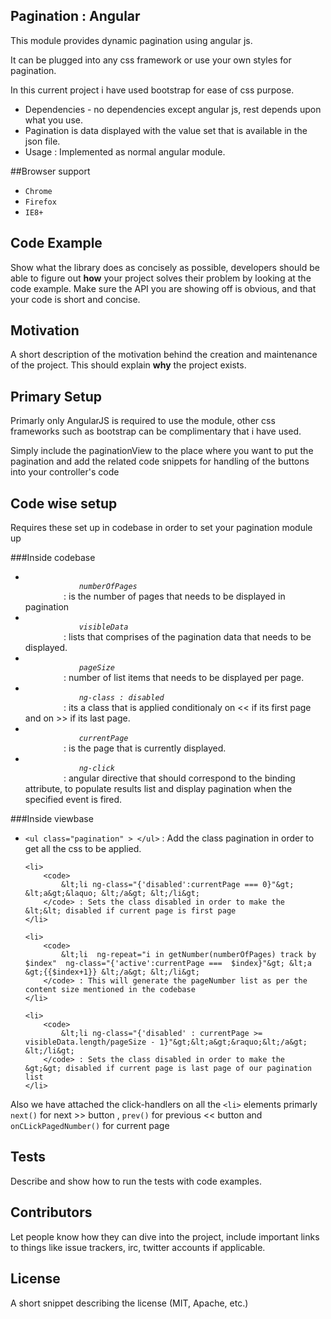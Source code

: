 ## Pagination : Angular 

This module  provides dynamic pagination using angular js.

It can be plugged into any css framework or use your own styles for pagination.

In this current project i have used bootstrap for ease of css purpose.
<ul>
	<li>Dependencies  - no dependencies except angular js, rest depends upon what you use.</li>
	<li>Pagination is data displayed with the value set that is available in the json file.</li>
	<li>Usage : Implemented as normal angular module.</li>
</ul>

##Browser support
<ul>
	<li><code>Chrome</code></li>
	<li><code>Firefox</code></li>
	<li><code>IE8+</code></li>
</ul>

## Code Example

Show what the library does as concisely as possible, developers should be able to figure out **how** your project solves their problem by looking at the code example. Make sure the API you are showing off is obvious, and that your code is short and concise.

## Motivation

A short description of the motivation behind the creation and maintenance of the project. This should explain **why** the project exists.

## Primary Setup

Primarly only AngularJS is required to use the module, other css frameworks such as bootstrap can be complimentary that i have used.

Simply include the paginationView to the place where you want to put the pagination and add the related code snippets for handling of the buttons into your controller's  code

## Code wise setup

Requires these set up in codebase in order to set your pagination module up

###Inside codebase
<ul>
	<li>
		<code>
			<em>numberOfPages</em>
		</code> : is the number of pages that needs to be displayed in pagination
	</li>
	<li>
		<code>
			<em>visibleData</em>
		</code> : lists that comprises of the pagination data that needs to be displayed.	
	</li>
	<li>
		<code>
			<em>pageSize</em>
		</code> : number of list items that needs to be displayed per page.		
	</li>
	<li>
		<code>
			<em>ng-class : disabled</em>
		</code> : its a class that is applied conditionaly on &lt;&lt; if its first page and on &gt;&gt; if its last page.
	</li>
	<li>
		<code>
			<em>currentPage</em>
		</code> : is the page that is currently displayed.		
	</li>
	<li>
		<code>
			<em>ng-click</em>
		</code> : angular directive that should correspond to the binding attribute, to populate results list and display pagination when the specified event is fired.
	</li>
</ul>	



###Inside viewbase
<ul>
	<li>
		<code>&lt;ul class="pagination" &gt; &lt;/ul&gt;</code> : Add the class pagination in order to get all the css to be applied.
	</li>

	<li>
		<code>
			&lt;li ng-class="{'disabled':currentPage === 0}"&gt; &lt;a&gt;&laquo; &lt;/a&gt; &lt;/li&gt;
		</code> : Sets the class disabled in order to make the  &lt;&lt; disabled if current page is first page
	</li>

	<li>
		<code>
			&lt;li  ng-repeat="i in getNumber(numberOfPages) track by $index"  ng-class="{'active':currentPage ===  $index}"&gt; &lt;a &gt;{{$index+1}} &lt;/a&gt; &lt;/li&gt;
		</code> : This will generate the pageNumber list as per the content size mentioned in the codebase
	</li>

	<li>
		<code>
			&lt;li ng-class="{'disabled' : currentPage >= visibleData.length/pageSize - 1}"&gt;&lt;a&gt;&raquo;&lt;/a&gt; &lt;/li&gt;
		</code> : Sets the class disabled in order to make the  &gt;&gt; disabled if current page is last page of our pagination list
	</li>
	
</ul>


Also we have attached the click-handlers on all the <code>&lt;li&gt;</code> elements primarly <code>next()</code> for next &gt;&gt;  button , <code>prev()</code> for previous &lt;&lt;  button and <code>onCLickPagedNumber()</code> for current page

## Tests

Describe and show how to run the tests with code examples.

## Contributors

Let people know how they can dive into the project, include important links to things like issue trackers, irc, twitter accounts if applicable.

## License

A short snippet describing the license (MIT, Apache, etc.)